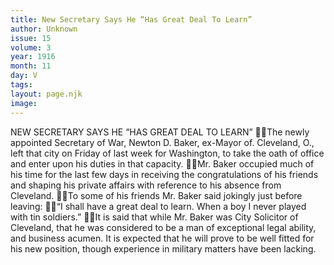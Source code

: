 ```yaml
---
title: New Secretary Says He “Has Great Deal To Learn”
author: Unknown
issue: 15
volume: 3
year: 1916
month: 11
day: V
tags:
layout: page.njk
image:
---
```

NEW SECRETARY SAYS HE “HAS GREAT DEAL TO LEARN” The newly appointed Secretary of War, Newton D. Baker, ex-Mayor of. Cleveland, O., left that city on Friday of last week for Washington, to take the oath of office and enter upon his duties in that capacity. Mr. Baker occupied much of his time for the last few days in receiving the congratulations of his friends and shaping his private affairs with reference to his absence from Cleveland. To some of his friends Mr. Baker said jokingly just before leaving: “I shall have a great deal to learn. When a boy I never played with tin soldiers.” It is said that while Mr. Baker was City Solicitor of Cleveland, that he was considered to be a man of exceptional legal ability, and business acumen. It is expected that he will prove to be well fitted for his new position, though experience in military matters have been lacking. 
